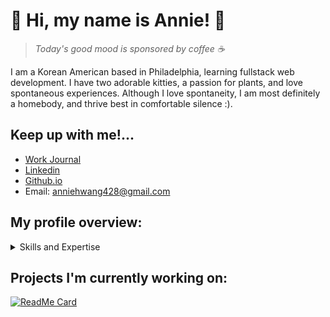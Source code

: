 # 🌱 Hi, my name is Annie! 🌱
> *Today's good mood is sponsored by coffee ☕️*

I am a Korean American based in Philadelphia, learning fullstack web development. I have two adorable kitties, a passion for plants, and love spontaneous experiences. Although I love spontaneity, I am most definitely a homebody, and thrive best in comfortable silence :).


Keep up with me!...
---
- [Work Journal](https://gist.github.com/anniejhwang/c44b9fac57481e8843b8dcbd366b6e8d)
- [Linkedin](http://www.linkedin.com/in/anniejhwang)
- [Github.io](https://anniejhwang.github.io/)
- Email: anniehwang428@gmail.com

## My profile overview: 

<details>
<summary>Skills and Expertise</summary>
<br>
1.   Languages
     - Ruby
     - Javascript
     - HTML
     - CSS
     - SQL
  <br>
2.   Frameworks
     - Ruby on Rails
     - React.js
     - Bootstrap
  <br>
3.   Databases/Libraries/Tools
     - Postgres
     - APIs
     - Node/npm
     - Git
     - GitHub
</details>

## Projects I'm currently working on: 

[![ReadMe Card](https://github-readme-stats.vercel.app/api/pin/?username=anniejhwang&repo=PlantCareApp)](https://github.com/anniejhwang/PlantCareApp)
